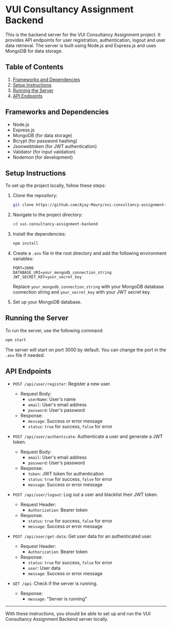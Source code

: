 # VUI Consultancy Assignment Backend

This is the backend server for the VUI Consultancy Assignment project. It provides API endpoints for user registration, authentication, logout and user data retrieval. The server is built using Node.js and Express.js and uses MongoDB for data storage.

## Table of Contents

1. [Frameworks and Dependencies](#frameworks-and-dependencies)
2. [Setup Instructions](#setup-instructions)
3. [Running the Server](#running-the-server)
4. [API Endpoints](#api-endpoints)

## Frameworks and Dependencies

- Node.js
- Express.js
- MongoDB (for data storage)
- Bcrypt (for password hashing)
- Jsonwebtoken (for JWT authentication)
- Validator (for input validation)
- Nodemon (for development)

## Setup Instructions

To set up the project locally, follow these steps:

1. Clone the repository:

   ```bash
   git clone https://github.com/Ajay-Maury/vui-consultancy-assignment-backend.git
   ```

2. Navigate to the project directory:

   ```bash
   cd vui-consultancy-assignment-backend
   ```

3. Install the dependencies:

   ```bash
   npm install
   ```

4. Create a `.env` file in the root directory and add the following environment variables:

   ```
   PORT=3000
   DATABASE_URI=your_mongodb_connection_string
   JWT_SECRET_KEY=your_secret_key
   ```

   Replace `your_mongodb_connection_string` with your MongoDB database connection string and `your_secret_key` with your JWT secret key.

5. Set up your MongoDB database.

## Running the Server

To run the server, use the following command:

```bash
npm start
```

The server will start on port 3000 by default. You can change the port in the `.env` file if needed.

## API Endpoints

- `POST /api/user/register`: Register a new user.
  - Request Body:
    - `userName`: User's name
    - `email`: User's email address
    - `password`: User's password
  - Response:
    - `message`: Success or error message
    - `status`: `true` for success, `false` for error

- `POST /api/user/authenticate`: Authenticate a user and generate a JWT token.
  - Request Body:
    - `email`: User's email address
    - `password`: User's password
  - Response:
    - `token`: JWT token for authentication
    - `status`: `true` for success, `false` for error
    - `message`: Success or error message

- `POST /api/user/logout`: Log out a user and blacklist their JWT token.
  - Request Header:
    - `Authorization`: Bearer token
  - Response:
    - `status`: `true` for success, `false` for error
    - `message`: Success or error message

- `POST /api/user/get-data`: Get user data for an authenticated user.
  - Request Header:
    - `Authorization`: Bearer token
  - Response:
    - `status`: `true` for success, `false` for error
    - `user`: User data
    - `message`: Success or error message

- `GET /api`: Check if the server is running.
  - Response:
    - `message`: "Server is running"

---

With these instructions, you should be able to set up and run the VUI Consultancy Assignment Backend server locally.
